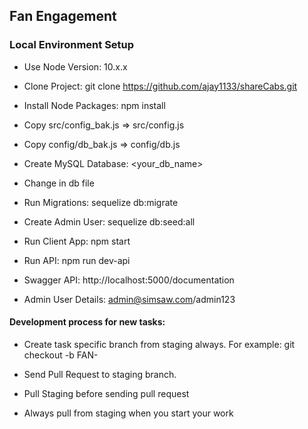 ## Fan Engagement

### Local Environment Setup
* Use Node Version: 10.x.x

* Clone Project: git clone https://github.com/ajay1133/shareCabs.git

* Install Node Packages: npm install

* Copy src/config_bak.js => src/config.js

* Copy config/db_bak.js => config/db.js

* Create MySQL Database:  <your_db_name>

* Change in db file

* Run Migrations:  sequelize db:migrate

* Create Admin User: sequelize db:seed:all

* Run Client App: npm start   

* Run API: npm run dev-api

* Swagger API: http://localhost:5000/documentation

* Admin User Details: admin@simsaw.com/admin123


#### Development process for new tasks:

* Create task specific branch from staging always. For example: git checkout -b FAN-<TASKNO>

* Send Pull Request to staging branch.

* Pull Staging before sending pull request

* Always pull from staging when you start your work



